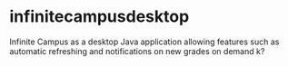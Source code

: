 # infinitecampusdesktop
Infinite Campus as a desktop Java application allowing features such as automatic refreshing and notifications on new grades on demand
k?
